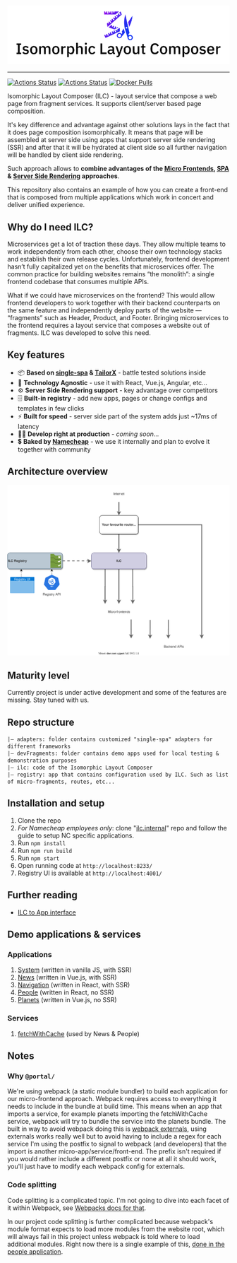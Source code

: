 ![Isomorphic Layout Composer logo](brand/cover_small.png)

----

[![Actions Status](https://github.com/namecheap/ilc/workflows/Registry/badge.svg)](https://github.com/namecheap/ilc/actions)
[![Actions Status](https://github.com/namecheap/ilc/workflows/ILC/badge.svg)](https://github.com/namecheap/ilc/actions)
[![Docker Pulls](https://img.shields.io/docker/pulls/namecheap/ilc?logo=docker&logoColor=white)](https://hub.docker.com/r/namecheap/ilc)

Isomorphic Layout Composer (ILC) - layout service that compose a web page from fragment services. 
It supports client/server based page composition.

It's key difference and advantage against other solutions lays in the fact that it does page composition isomorphically.
It means that page will be assembled at server side using apps that support server side rendering (SSR) and after that 
it will be hydrated at client side so all further navigation will be handled by client side rendering.

Such approach allows to **combine advantages of the 
[Micro Frontends](https://martinfowler.com/articles/micro-frontends.html), 
[SPA](https://en.wikipedia.org/wiki/Single-page_application) & 
[Server Side Rendering](https://developers.google.com/web/updates/2019/02/rendering-on-the-web#server-rendering) approaches**.

This repository also contains an example of how you can create a front-end that is composed from multiple 
applications which work in concert and deliver unified experience.

## Why do I need ILC?

Microservices get a lot of traction these days. They allow multiple teams to work independently from each other, choose 
their own technology stacks and establish their own release cycles. Unfortunately, frontend development hasn’t fully capitalized 
yet on the benefits that microservices offer. The common practice for building websites remains “the monolith”: a single frontend 
codebase that consumes multiple APIs.

What if we could have microservices on the frontend? This would allow frontend developers to work together with their backend 
counterparts on the same feature and independently deploy parts of the website — “fragments” such as Header, Product, and Footer. 
Bringing microservices to the frontend requires a layout service that composes a website out of fragments. ILC was developed to solve this need.

## Key features

* 📦 **Based on [single-spa](https://single-spa.js.org/) & [TailorX](https://github.com/StyleT/tailorx)** - battle tested solutions inside
* 📱 **Technology Agnostic** - use it with React, Vue.js, Angular, etc...
* ⚙️ **Server Side Rendering support** - key advantage over competitors
* 🗄 **Built-in registry** - add new apps, pages or change configs and templates in few clicks
* ⚡️ **Built for speed** - server side part of the system adds just ~17ms of latency
* 👨‍💻 **Develop right at production** - _coming soon..._
* 💲 **Baked by [Namecheap](https://www.namecheap.com/about/mission-vision-values/)** - we use it internally and plan to evolve it together with community

## Architecture overview

![ILC Architecture overview](docs/assets/ILC-Architecture.svg)

## Maturity level

Currently project is under active development and some of the features are missing. 
Stay tuned with us.

## Repo structure
```
|– adapters: folder contains customized "single-spa" adapters for different frameworks
|– devFragments: folder contains demo apps used for local testing & demonstration purposes
|– ilc: code of the Isomorphic Layout Composer
|– registry: app that contains configuration used by ILC. Such as list of micro-fragments, routes, etc...
```

## Installation and setup
1. Clone the repo
2. _For Namecheap employees only_: clone 
"[ilc.internal](https://git.namecheap.net/projects/RND/repos/ilc.internal/browse)" 
repo and follow the guide to setup NC specific applications.
3. Run `npm install`
4. Run `npm run build`
5. Run `npm start`
6. Open running code at `http://localhost:8233/`
7. Registry UI is available at `http://localhost:4001/`

## Further reading

* [ILC to App interface](docs/ilc_app_interface.md)

## Demo applications & services
### Applications
1. [System](./devFragments/system) (written in vanilla JS, with SSR)
1. [News](./devFragments/news-ssr) (written in Vue.js, with SSR)
1. [Navigation](./devFragments/navbar) (written in React, with SSR)
1. [People](./devFragments/people) (written in React, no SSR)
1. [Planets](./devFragments/planets) (written in Vue.js, no SSR)

### Services
1. [fetchWithCache](./devFragments/fetchWithCache) (used by News & People)

## Notes

### Why `@portal/`
We're using webpack (a static module bundler) to build each application for our micro-frontend approach. Webpack requires
access to everything it needs to include in the bundle at build time. This means when an app that imports a service,
for example planets importing the fetchWithCache service, webpack will try to bundle the service into the planets bundle.
The built in way to avoid webpack doing this is [webpack externals](https://webpack.js.org/configuration/externals/), 
using externals works really well but to avoid having to include a regex for each service I'm using the postfix to signal 
to webpack (and developers) that the import is another micro-app/service/front-end. The prefix isn't required if you 
would rather include a different postfix or none at all it should work, you'll just have to modify each webpack config 
for externals.

### Code splitting
Code splitting is a complicated topic. I'm not going to dive into each facet of it within Webpack, see [Webpacks docs for 
that](https://webpack.js.org/guides/code-splitting/).

In our project code splitting is further complicated because webpack's module format expects to load more modules from 
the website root, which will always fail in this project unless webpack is told where to load additional modules. Right
now there is a single example of this, [done in the people application](./devFragments/people/src/people.js#L10).

